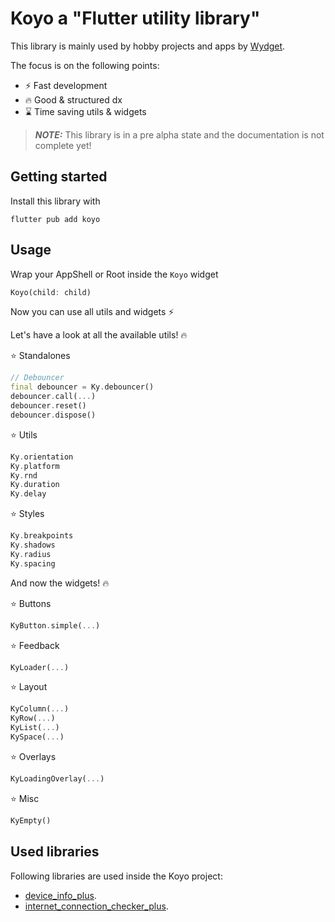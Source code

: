 # Koyo a "Flutter utility library"

This library is mainly used by hobby projects and apps by [Wydget](https://wydget.de).

The focus is on the following points:

- ⚡ Fast development
- 🔥 Good & structured dx
- ⌛ Time saving utils & widgets

> **_NOTE:_** This library is in a pre alpha state and the documentation is not complete yet!

## Getting started

Install this library with

```
flutter pub add koyo
```

## Usage

Wrap your AppShell or Root inside the `Koyo` widget

```dart
Koyo(child: child)
```

Now you can use all utils and widgets ⚡

Let's have a look at all the available utils! 🔥

⭐ Standalones

```dart
// Debouncer
final debouncer = Ky.debouncer()
debouncer.call(...)
debouncer.reset()
debouncer.dispose()
```

⭐ Utils

```dart
Ky.orientation
Ky.platform
Ky.rnd
Ky.duration
Ky.delay
```

⭐ Styles

```dart
Ky.breakpoints
Ky.shadows
Ky.radius
Ky.spacing
```

And now the widgets! 🔥

⭐ Buttons

```dart
KyButton.simple(...)
```

⭐ Feedback

```dart
KyLoader(...)
```

⭐ Layout

```dart
KyColumn(...)
KyRow(...)
KyList(...)
KySpace(...)
```

⭐ Overlays

```dart
KyLoadingOverlay(...)
```

⭐ Misc

```dart
KyEmpty()
```

## Used libraries

Following libraries are used inside the Koyo project:

- [device_info_plus](https://pub.dev/packages/device_info_plus).
- [internet_connection_checker_plus](https://pub.dev/packages/internet_connection_checker_plus).

